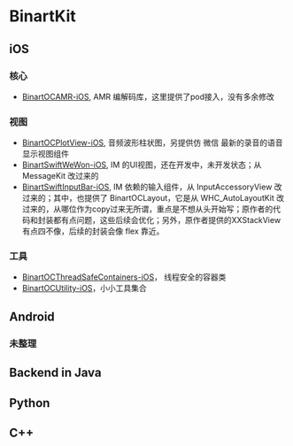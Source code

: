 # BinartKit


## iOS

### 核心

- [BinartOCAMR-iOS](https://github.com/fallending/BinartOCAMR-iOS), AMR 编解码库，这里提供了pod接入，没有多余修改

### 视图

- [BinartOCPlotView-iOS](https://github.com/fallending/BinartOCPlotView-iOS), 音频波形柱状图，另提供仿 微信 最新的录音的语音显示视图组件
- [BinartSwiftWeWon-iOS](https://github.com/fallending/BinartSwiftWeWon-iOS), IM 的UI视图，还在开发中，未开发状态；从 MessageKit 改过来的
- [BinartSwiftInputBar-iOS](https://github.com/fallending/BinartSwiftInputBar-iOS), IM 依赖的输入组件，从 InputAccessoryView 改过来的；其中，也提供了 BinartOCLayout，它是从 WHC_AutoLayoutKit 改过来的，从哪位作为copy过来无所谓，重点是不想从头开始写；原作者的代码和封装都有点问题，这些后续会优化；另外，原作者提供的XXStackView有点四不像，后续的封装会像 flex 靠近。

### 工具

- [BinartOCThreadSafeContainers-iOS](https://github.com/fallending/BinartOCThreadSafeContainers-iOS)， 线程安全的容器类
- [BinartOCUtility-iOS](https://github.com/fallending/BinartOCUtility-iOS)，小小工具集合

## Android


### 未整理



## Backend in Java



## Python


## C++

